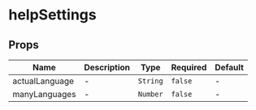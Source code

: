 # helpSettings

## Props

<!-- @vuese:helpSettings:props:start -->
|Name|Description|Type|Required|Default|
|---|---|---|---|---|
|actualLanguage|-|`String`|`false`|-|
|manyLanguages|-|`Number`|`false`|-|

<!-- @vuese:helpSettings:props:end -->


